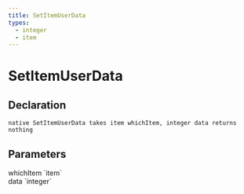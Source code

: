 ```yaml
---
title: SetItemUserData
types:
  - integer
  - item
---
```


# SetItemUserData

## Declaration

```
native SetItemUserData takes item whichItem, integer data returns nothing
```

## Parameters
<dl>
  <dt>whichItem `item`</dt>
  <dd></dd>

  <dt>data `integer`</dt>
  <dd></dd>
</dl>